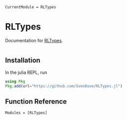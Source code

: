 ```@meta
CurrentModule = RLTypes
```

# RLTypes

Documentation for [RLTypes](https://github.com/SvenDuve/RLTypes.jl).

```@index
```

## Installation

In the julia REPL, run

```julia
using Pkg
Pkg.add(url="https://github.com/SvenDuve/RLTypes.jl")
```

## Function Reference

```@autodocs
Modules = [RLTypes]
```
